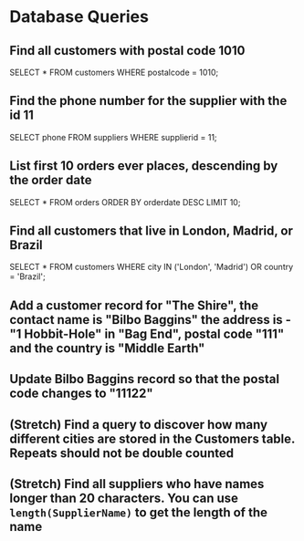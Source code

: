 # Database Queries

## Find all customers with postal code 1010

SELECT *
FROM customers
WHERE postalcode = 1010;

## Find the phone number for the supplier with the id 11

SELECT phone
FROM suppliers
WHERE supplierid = 11;

## List first 10 orders ever places, descending by the order date

SELECT *
FROM orders
ORDER BY orderdate DESC
LIMIT 10;

## Find all customers that live in London, Madrid, or Brazil

SELECT *
FROM customers
WHERE city IN ('London', 'Madrid')
OR country = 'Brazil';

## Add a customer record for "The Shire", the contact name is "Bilbo Baggins" the address is -"1 Hobbit-Hole" in "Bag End", postal code "111" and the country is "Middle Earth"

## Update Bilbo Baggins record so that the postal code changes to "11122"

## (Stretch) Find a query to discover how many different cities are stored in the Customers table. Repeats should not be double counted

## (Stretch) Find all suppliers who have names longer than 20 characters. You can use `length(SupplierName)` to get the length of the name
